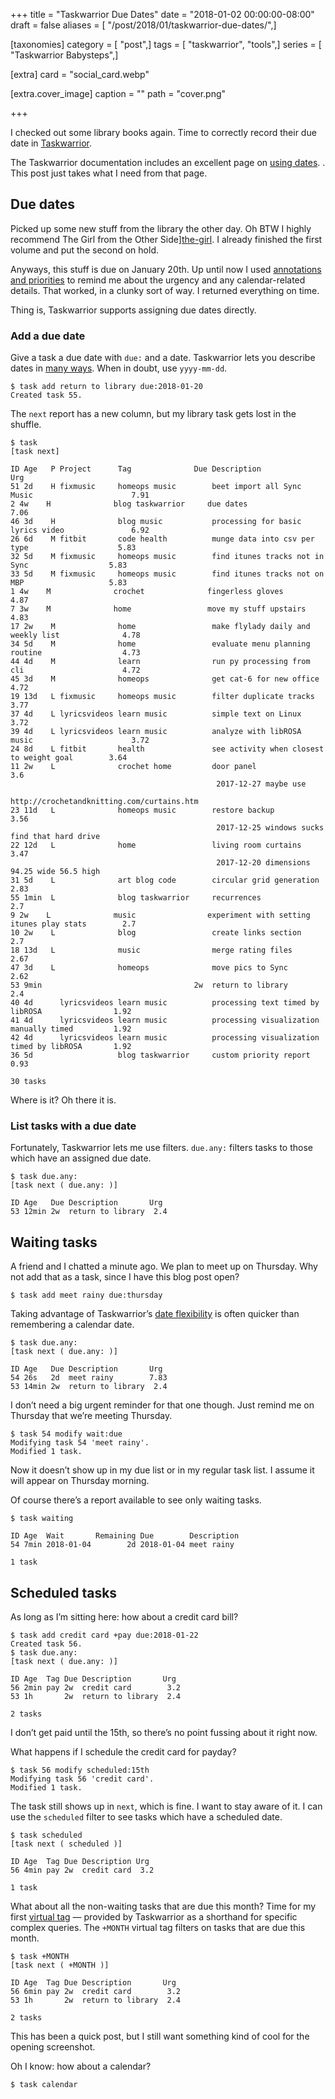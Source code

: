 +++
title = "Taskwarrior Due Dates"
date = "2018-01-02 00:00:00-08:00"
draft = false
aliases = [ "/post/2018/01/taskwarrior-due-dates/",]

[taxonomies]
category = [ "post",]
tags = [ "taskwarrior", "tools",]
series = [ "Taskwarrior Babysteps",]

[extra]
card = "social_card.webp"

[extra.cover_image]
caption = ""
path = "cover.png"

+++

I checked out some library books again. Time to correctly record their
due date in [Taskwarrior][].

[Taskwarrior]: https://taskwarrior.org

The Taskwarrior documentation includes an excellent page on [using dates][]. .
This post just takes what I need from that page.

[using dates]: https://taskwarrior.org/docs/using_dates.html

## Due dates

[tw-priorities]: /post/2017/12/taskwarrior-priorities
[the-girl]: https://www.goodreads.com/book/show/30139736-the-girl-from-the-other-side

Picked up some new stuff from the library the other day.
Oh BTW I highly recommend The Girl from the Other Side][the-girl].
I already finished the first volume and put the second on hold.

Anyways, this stuff is due on January 20th. Up until now I used [annotations
and priorities][tw-priorities] to remind me about the urgency and any
calendar-related details. That worked, in a clunky sort of way. I returned
everything on time.

Thing is, Taskwarrior supports assigning due dates directly.

### Add a due date

[many ways]: https://taskwarrior.org/docs/named_dates.html

Give a task a due date with `due:` and a date. Taskwarrior lets you describe
dates in [many ways][]. When in doubt, use `yyyy-mm-dd`.

    $ task add return to library due:2018-01-20
    Created task 55.

The `next` report has a new column, but my library task gets lost in the
shuffle.

    $ task
    [task next]

    ID Age   P Project      Tag              Due Description                                     Urg
    51 2d    H fixmusic     homeops music        beet import all Sync Music                      7.91
    2 4w    H              blog taskwarrior     due dates                                       7.06
    46 3d    H              blog music           processing for basic lyrics video               6.92
    26 6d    M fitbit       code health          munge data into csv per type                    5.83
    32 5d    M fixmusic     homeops music        find itunes tracks not in Sync                  5.83
    33 5d    M fixmusic     homeops music        find itunes tracks not on MBP                   5.83
    1 4w    M              crochet              fingerless gloves                               4.87
    7 3w    M              home                 move my stuff upstairs                          4.83
    17 2w    M              home                 make flylady daily and weekly list              4.78
    34 5d    M              home                 evaluate menu planning routine                  4.73
    44 4d    M              learn                run py processing from cli                      4.72
    45 3d    M              homeops              get cat-6 for new office                        4.72
    19 13d   L fixmusic     homeops music        filter duplicate tracks                         3.77
    37 4d    L lyricsvideos learn music          simple text on Linux                            3.72
    39 4d    L lyricsvideos learn music          analyze with libROSA music                      3.72
    24 8d    L fitbit       health               see activity when closest to weight goal        3.64
    11 2w    L              crochet home         door panel                                       3.6
                                                  2017-12-27 maybe use
                                                http://crochetandknitting.com/curtains.htm
    23 11d   L              homeops music        restore backup                                  3.56
                                                  2017-12-25 windows sucks find that hard drive
    22 12d   L              home                 living room curtains                            3.47
                                                  2017-12-20 dimensions 94.25 wide 56.5 high
    31 5d    L              art blog code        circular grid generation                        2.83
    55 1min  L              blog taskwarrior     recurrences                                      2.7
    9 2w    L              music                experiment with setting itunes play stats        2.7
    10 2w    L              blog                 create links section                             2.7
    18 13d   L              music                merge rating files                              2.67
    47 3d    L              homeops              move pics to Sync                               2.62
    53 9min                                  2w  return to library                                2.4
    40 4d      lyricsvideos learn music          processing text timed by libROSA                1.92
    41 4d      lyricsvideos learn music          processing visualization manually timed         1.92
    42 4d      lyricsvideos learn music          processing visualization timed by libROSA       1.92
    36 5d                   blog taskwarrior     custom priority report                          0.93

    30 tasks

Where is it? Oh there it is.

### List tasks with a due date

Fortunately, Taskwarrior lets me use filters. `due.any:` filters tasks to those
which have an assigned due date.

    $ task due.any:
    [task next ( due.any: )]

    ID Age   Due Description       Urg 
    53 12min 2w  return to library  2.4

## Waiting tasks

A friend and I chatted a minute ago. We plan to meet up on Thursday. Why not
add that as a task, since I have this blog post open?

    $ task add meet rainy due:thursday

[date flexibility]: https://taskwarrior.org/docs/named_dates.html

Taking advantage of Taskwarrior’s [date flexibility][] is often quicker than
remembering a calendar date.

    $ task due.any:
    [task next ( due.any: )]

    ID Age   Due Description       Urg 
    54 26s   2d  meet rainy        7.83
    53 14min 2w  return to library  2.4

I don’t need a big urgent reminder for that one though. Just remind me
on Thursday that we’re meeting Thursday.

    $ task 54 modify wait:due
    Modifying task 54 'meet rainy'.
    Modified 1 task.

Now it doesn’t show up in my due list or in my regular task list. I assume it
will appear on Thursday morning.

Of course there’s a report available to see only waiting tasks.

    $ task waiting

    ID Age  Wait       Remaining Due        Description
    54 7min 2018-01-04        2d 2018-01-04 meet rainy 

    1 task

## Scheduled tasks

As long as I’m sitting here: how about a credit card bill?

    $ task add credit card +pay due:2018-01-22
    Created task 56.
    $ task due.any:
    [task next ( due.any: )]

    ID Age  Tag Due Description       Urg 
    56 2min pay 2w  credit card        3.2
    53 1h       2w  return to library  2.4

    2 tasks

I don’t get paid until the 15th, so there’s no point fussing about it right now.

What happens if I schedule the credit card for payday?

    $ task 56 modify scheduled:15th
    Modifying task 56 'credit card'.
    Modified 1 task.

The task still shows up in `next`, which is fine. I want to stay aware
of it. I can use the `scheduled` filter to see tasks which have a
scheduled date.

    $ task scheduled
    [task next ( scheduled )]

    ID Age  Tag Due Description Urg 
    56 4min pay 2w  credit card  3.2

    1 task

[virtual tag]: https://taskwarrior.org/docs/tags.html#supported

What about all the non-waiting tasks that are due this month? Time for my first
[virtual tag][] — provided by Taskwarrior as a shorthand for specific complex
queries. The `+MONTH` virtual tag filters on tasks that are due this month.

    $ task +MONTH
    [task next ( +MONTH )]

    ID Age  Tag Due Description       Urg 
    56 6min pay 2w  credit card        3.2
    53 1h       2w  return to library  2.4

    2 tasks

This has been a quick post, but I still want something kind of cool for
the opening screenshot.

Oh I know: how about a calendar?

    $ task calendar